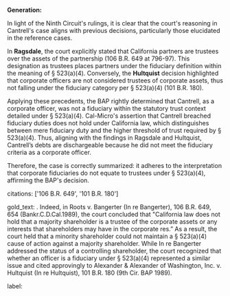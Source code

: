 **Generation:**

In light of the Ninth Circuit's rulings, it is clear that the court's reasoning in Cantrell's case aligns with previous decisions, particularly those elucidated in the reference cases.

In **Ragsdale**, the court explicitly stated that California partners are trustees over the assets of the partnership (106 B.R. 649 at 796-97). This designation as trustees places partners under the fiduciary definition within the meaning of § 523(a)(4). Conversely, the **Hultquist** decision highlighted that corporate officers are not considered trustees of corporate assets, thus not falling under the fiduciary category per § 523(a)(4) (101 B.R. 180).

Applying these precedents, the BAP rightly determined that Cantrell, as a corporate officer, was not a fiduciary within the statutory trust context detailed under § 523(a)(4). Cal-Micro's assertion that Cantrell breached fiduciary duties does not hold under California law, which distinguishes between mere fiduciary duty and the higher threshold of trust required by § 523(a)(4). Thus, aligning with the findings in Ragsdale and Hultquist, Cantrell’s debts are dischargeable because he did not meet the fiduciary criteria as a corporate officer.

Therefore, the case is correctly summarized: it adheres to the interpretation that corporate fiduciaries do not equate to trustees under § 523(a)(4), affirming the BAP's decision.

citations: ['106 B.R. 649', '101 B.R. 180']

gold_text: . Indeed, in Roots v. Bangerter (In re Bangerter), 106 B.R. 649, 654 (Bankr.C.D.Cal.1989), the court concluded that "California law does not hold that a majority shareholder is a trustee of the corporate assets or any interests that shareholders may have in the corporate res.” As a result, the court held that a minority shareholder could not maintain a § 523(a)(4) cause of action against a majority shareholder. While In re Bangerter addressed the status of a controlling shareholder, the court recognized that whether an officer is a fiduciary under § 523(a)(4) represented a similar issue and cited approvingly to Alexander & Alexander of Washington, Inc. v. Hultquist (In re Hultquist), 101 B.R. 180 (9th Cir. BAP 1989).

label: 